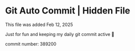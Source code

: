 # Git Auto Commit | Hidden File

This file was added Feb 12, 2025

Just for fun and keeping my daily git commit active 🤪

commit number: 389200
